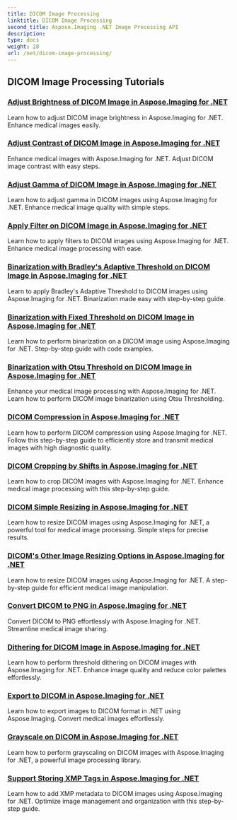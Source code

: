 ```yaml
---
title: DICOM Image Processing
linktitle: DICOM Image Processing
second_title: Aspose.Imaging .NET Image Processing API
description: 
type: docs
weight: 28
url: /net/dicom-image-processing/
---
```


## DICOM Image Processing Tutorials
### [Adjust Brightness of DICOM Image in Aspose.Imaging for .NET](./adjust-brightness-of-dicom-image/)
Learn how to adjust DICOM image brightness in Aspose.Imaging for .NET. Enhance medical images easily.
### [Adjust Contrast of DICOM Image in Aspose.Imaging for .NET](./adjust-contrast-of-dicom-image/)
Enhance medical images with Aspose.Imaging for .NET. Adjust DICOM image contrast with easy steps.
### [Adjust Gamma of DICOM Image in Aspose.Imaging for .NET](./adjust-gamma-of-dicom-image/)
Learn how to adjust gamma in DICOM images using Aspose.Imaging for .NET. Enhance medical image quality with simple steps.
### [Apply Filter on DICOM Image in Aspose.Imaging for .NET](./apply-filter-on-dicom-image/)
Learn how to apply filters to DICOM images using Aspose.Imaging for .NET. Enhance medical image processing with ease.
### [Binarization with Bradley's Adaptive Threshold on DICOM Image in Aspose.Imaging for .NET](./binarization-with-bradleys-adaptive-threshold-on-dicom-image/)
Learn to apply Bradley's Adaptive Threshold to DICOM images using Aspose.Imaging for .NET. Binarization made easy with step-by-step guide.
### [Binarization with Fixed Threshold on DICOM Image in Aspose.Imaging for .NET](./binarization-with-fixed-threshold-on-dicom-image/)
Learn how to perform binarization on a DICOM image using Aspose.Imaging for .NET. Step-by-step guide with code examples.
### [Binarization with Otsu Threshold on DICOM Image in Aspose.Imaging for .NET](./binarization-with-otsu-threshold-on-dicom-image/)
Enhance your medical image processing with Aspose.Imaging for .NET. Learn how to perform DICOM image binarization using Otsu Thresholding.
### [DICOM Compression in Aspose.Imaging for .NET](./dicom-compression/)
Learn how to perform DICOM compression using Aspose.Imaging for .NET. Follow this step-by-step guide to efficiently store and transmit medical images with high diagnostic quality.
### [DICOM Cropping by Shifts in Aspose.Imaging for .NET](./dicom-cropping-by-shifts/)
Learn how to crop DICOM images with Aspose.Imaging for .NET. Enhance medical image processing with this step-by-step guide.
### [DICOM Simple Resizing in Aspose.Imaging for .NET](./dicom-simple-resizing/)
Learn how to resize DICOM images using Aspose.Imaging for .NET, a powerful tool for medical image processing. Simple steps for precise results.
### [DICOM's Other Image Resizing Options in Aspose.Imaging for .NET](./dicoms-other-image-resizing-options/)
Learn how to resize DICOM images using Aspose.Imaging for .NET. A step-by-step guide for efficient medical image manipulation.
### [Convert DICOM to PNG in Aspose.Imaging for .NET](./convert-dicom-to-png/)
Convert DICOM to PNG effortlessly with Aspose.Imaging for .NET. Streamline medical image sharing.
### [Dithering for DICOM Image in Aspose.Imaging for .NET](./dithering-for-dicom-image/)
Learn how to perform threshold dithering on DICOM images with Aspose.Imaging for .NET. Enhance image quality and reduce color palettes effortlessly.
### [Export to DICOM in Aspose.Imaging for .NET](./export-to-dicom/)
Learn how to export images to DICOM format in .NET using Aspose.Imaging. Convert medical images effortlessly.
### [Grayscale on DICOM in Aspose.Imaging for .NET](./grayscale-on-dicom/)
Learn how to perform grayscaling on DICOM images with Aspose.Imaging for .NET, a powerful image processing library.
### [Support Storing XMP Tags in Aspose.Imaging for .NET](./support-storing-xmp-tags/)
Learn how to add XMP metadata to DICOM images using Aspose.Imaging for .NET. Optimize image management and organization with this step-by-step guide.